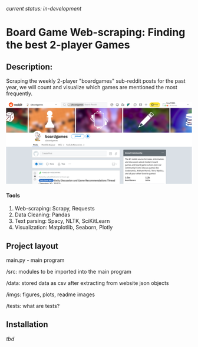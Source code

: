 ﻿*current status: in-development*

# Board Game Web-scraping: Finding the best 2-player Games

## Description:
Scraping the weekly 2-player "boardgames" sub-reddit posts for the past year, we will count and visualize which games are mentioned the most frequently.

<img src="./imgs/larger_img.png">

#### Tools
1. Web-scraping:
   Scrapy, Requests
2. Data Cleaning: Pandas
3. Text parsing: Spacy, NLTK, SciKitLearn
4. Visualization: Matplotlib, Seaborn, Plotly 


## Project layout

main.py - main program

/src: modules to be imported into the main program

/data: stored data as csv after extracting from website json objects

/imgs: figures, plots, readme images

/tests: what are tests?

## Installation

*tbd*


